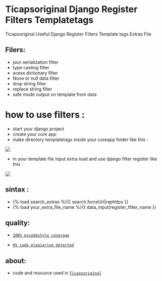 # Ticapsoriginal Django Register Filters Templatetags
Ticapsoriginal Useful Django Register Filters Template tags Extras File

## Filers:

* json serialization filter
* type casting filter
* acess dictionary filter
* None or null data filter
* drop string filter
* replace string filter
* safe mode output on template from data

# how to use filters :

* start your django project 
* create your core app 
* make directory templatetags inside your coreapp folder like this :

![](https://ticapsoriginal.com/static/register1.png)

* in your template file input extra load and use django filter register like this :

![](https://ticapsoriginal.com/static/register2.png)

## sintax : 

* {% load search_extras %}{{ search.forceUrl|rephttps }}
* {% load your_extra_file_name %}{{ data_input|register_filter_name }}


## quality:
* [`100% pycodestyle coverage`](https://pypi.org/project/pycodestyle/)

* [`0% code plagiarism detected`](https://github.com/blingenf/copydetect)

## about:
* code and resource used in [`Ticapsoriginal`](https://ticapsoriginal.com)
